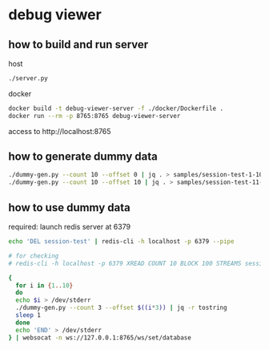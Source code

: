 # debug viewer

## how to build and run server
host
``` bash
./server.py
```

docker
``` bash
docker build -t debug-viewer-server -f ./docker/Dockerfile .
docker run --rm -p 8765:8765 debug-viewer-server
```

access to http://localhost:8765

## how to generate dummy data
``` bash
./dummy-gen.py --count 10 --offset 0 | jq . > samples/session-test-1-10.json
./dummy-gen.py --count 10 --offset 10 | jq . > samples/session-test-11-20.json
```

## how to use dummy data
required: launch redis server at 6379
``` bash
echo 'DEL session-test' | redis-cli -h localhost -p 6379 --pipe

# for checking
# redis-cli -h localhost -p 6379 XREAD COUNT 10 BLOCK 100 STREAMS session-test 0

{
  for i in {1..10}
  do
  echo $i > /dev/stderr
  ./dummy-gen.py --count 3 --offset $((i*3)) | jq -r tostring
  sleep 1
  done
  echo 'END' > /dev/stderr
} | websocat -n ws://127.0.0.1:8765/ws/set/database
```
